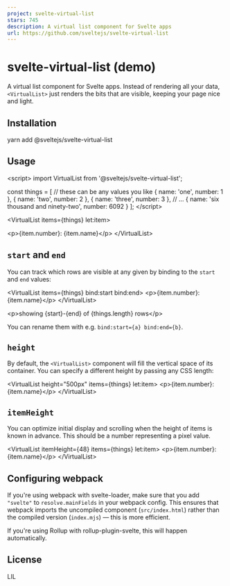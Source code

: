```yaml
---
project: svelte-virtual-list
stars: 745
description: A virtual list component for Svelte apps
url: https://github.com/sveltejs/svelte-virtual-list
---
```


svelte-virtual-list (demo)
==========================

A virtual list component for Svelte apps. Instead of rendering all your data, `<VirtualList>` just renders the bits that are visible, keeping your page nice and light.

Installation
------------

yarn add @sveltejs/svelte-virtual-list

Usage
-----

<script\>
  import VirtualList from '@sveltejs/svelte-virtual-list';

  const things \= \[
    // these can be any values you like
    { name: 'one', number: 1 },
    { name: 'two', number: 2 },
    { name: 'three', number: 3 },
    // ...
    { name: 'six thousand and ninety-two', number: 6092 }
  \];
</script\>

<VirtualList items\={things} let:item\>
  <!-- this will be rendered for each currently visible item -->
  <p\>{item.number}: {item.name}</p\>
</VirtualList\>

`start` and `end`
-----------------

You can track which rows are visible at any given by binding to the `start` and `end` values:

<VirtualList items\={things} bind:start bind:end\>
  <p\>{item.number}: {item.name}</p\>
</VirtualList\>

<p\>showing {start}-{end} of {things.length} rows</p\>

You can rename them with e.g. `bind:start={a} bind:end={b}`.

`height`
--------

By default, the `<VirtualList>` component will fill the vertical space of its container. You can specify a different height by passing any CSS length:

<VirtualList height\="500px" items\={things} let:item\>
  <p\>{item.number}: {item.name}</p\>
</VirtualList\>

`itemHeight`
------------

You can optimize initial display and scrolling when the height of items is known in advance. This should be a number representing a pixel value.

<VirtualList itemHeight\={48} items\={things} let:item\>
  <p\>{item.number}: {item.name}</p\>
</VirtualList\>

Configuring webpack
-------------------

If you're using webpack with svelte-loader, make sure that you add `"svelte"` to `resolve.mainFields` in your webpack config. This ensures that webpack imports the uncompiled component (`src/index.html`) rather than the compiled version (`index.mjs`) — this is more efficient.

If you're using Rollup with rollup-plugin-svelte, this will happen automatically.

License
-------

LIL
